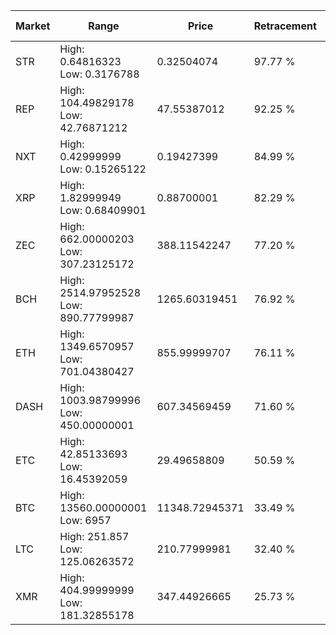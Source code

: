 | Market | Range | Price| Retracement | Doubles to 50% |
| --- | --- | --- | --- | --- |
| STR | High: 0.64816323<br />Low: 0.3176788 | 0.32504074 | 97.77 % | 1.49 |
| REP | High: 104.49829178<br />Low: 42.76871212 | 47.55387012 | 92.25 % | 1.55 |
| NXT | High: 0.42999999<br />Low: 0.15265122 | 0.19427399 | 84.99 % | 1.50 |
| XRP | High: 1.82999949<br />Low: 0.68409901 | 0.88700001 | 82.29 % | 1.42 |
| ZEC | High: 662.00000203<br />Low: 307.23125172 | 388.11542247 | 77.20 % | 1.25 |
| BCH | High: 2514.97952528<br />Low: 890.77799987 | 1265.60319451 | 76.92 % | 1.35 |
| ETH | High: 1349.6570957<br />Low: 701.04380427 | 855.99999707 | 76.11 % | 1.20 |
| DASH | High: 1003.98799996<br />Low: 450.00000001 | 607.34569459 | 71.60 % | 1.20 |
| ETC | High: 42.85133693<br />Low: 16.45392059 | 29.49658809 | 50.59 % | 1.01 |
| BTC | High: 13560.00000001<br />Low: 6957 | 11348.72945371 | 33.49 % | 0.00 |
| LTC | High: 251.857<br />Low: 125.06263572 | 210.77999981 | 32.40 % | 0.00 |
| XMR | High: 404.99999999<br />Low: 181.32855178 | 347.44926665 | 25.73 % | 0.00 |
